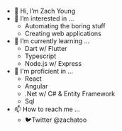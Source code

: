 - 👋 Hi, I’m Zach Young
- 👀 I’m interested in ...
  - Automating the boring stuff
  - Creating web applications
- 🌱 I’m currently learning ...
  - Dart w/ Flutter
  - Typescript
  - Node.js w/ Express
- 💪 I'm proficient in ...
  - React
  - Angular
  - .Net w/ C# & Entity Framework
  - Sql
- 📫 How to reach me ...
  - 🐦Twitter @zachatoo

<!---
Zachatoo/Zachatoo is a ✨ special ✨ repository because its `README.md` (this file) appears on your GitHub profile.
You can click the Preview link to take a look at your changes.
--->
